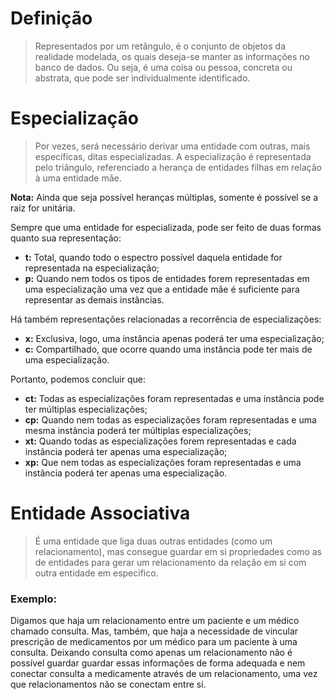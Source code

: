 # Definição

> Representados por um retângulo, é o conjunto de objetos da realidade modelada, os quais deseja-se manter as informações no banco de dados. Ou seja, é  uma coisa ou pessoa, concreta ou abstrata, que pode ser individualmente identificado. 

# Especialização

> Por vezes, será necessário derivar uma entidade com outras, mais específicas, ditas especializadas. A especialização é representada pelo triângulo, referenciado a herança de entidades filhas em relação à uma entidade mãe.

**Nota:** Ainda que seja possível heranças múltiplas, somente é possível se a raiz for unitária.


Sempre que uma entidade for especializada, pode ser feito de duas formas quanto sua representação:

- **t:** Total, quando todo o espectro possível daquela entidade for representada na especialização;
- **p:** Quando nem todos os tipos de entidades forem representadas em uma especialização uma vez que a entidade mãe é suficiente para representar as demais instâncias.

Há também representações relacionadas a recorrência de especializações:

- **x:** Exclusiva, logo, uma instância apenas poderá ter uma especialização;
- **c:** Compartilhado, que ocorre quando uma instância pode ter mais de uma especialização.

Portanto, podemos concluir que:

- **ct:** Todas as especializações foram representadas e uma instância pode ter múltiplas especializações;
- **cp:** Quando nem todas as especializações foram representadas e uma mesma instância poderá ter múltiplas especializações;
- **xt:** Quando todas as especializações forem representadas e cada instância poderá ter apenas uma especialização;
- **xp:** Que nem todas as especializações foram representadas e uma instância poderá ter apenas uma especialização.

# Entidade Associativa

> É uma entidade que liga duas outras entidades (como um relacionamento), mas consegue guardar em si propriedades como as de entidades para gerar um relacionamento da relação em si com outra entidade em especifico.

### Exemplo:

Digamos que haja um relacionamento entre um paciente e um médico chamado consulta. Mas, também, que haja a necessidade de vincular prescrição de medicamentos por um médico para um paciente à uma consulta. Deixando consulta como apenas um relacionamento não é possível guardar guardar essas informações de forma adequada e nem conectar consulta a medicamente através de um relacionamento, uma vez que relacionamentos não se conectam entre si.





